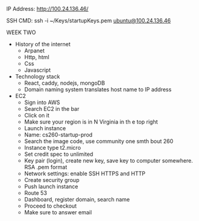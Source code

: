 IP Address: http://100.24.136.46/

SSH CMD: ssh -i ~/Keys/startupKeys.pem ubuntu@100.24.136.46

WEEK TWO
- History of the internet
  - Arpanet
  - Http, html
  - Css
  - Javascript
- Technology stack
  - React, caddy, nodejs, mongoDB
  - Domain naming system translates host name to IP address
- EC2
  - Sign into AWS
  - Search EC2 in the bar
  - Click on it
  - Make sure your region is in N Virginia in th e top right
  - Launch instance
  - Name: cs260-startup-prod
  - Search the image code, use community one smth bout 260
  - Instance type t2.micro
  - Set credit spec to unlimited
  - Key pair (login), create new key, save key to computer somewhere. RSA .pem format
  - Network settings: enable SSH HTTPS and HTTP
  - Create security group
  - Push launch instance
  - Route 53
  - Dashboard, register domain, search name
  - Proceed to checkout
  - Make sure to answer email
